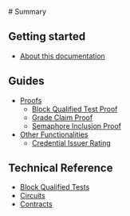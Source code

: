 ‌# Summary​

## Getting started
* [About this documentation](README.md)

<!-- ## Quick Setup -->

## Guides

* [Proofs](./guides/proofs/README.md)
    * [Block Qualified Test Proof](./guides/proofs/bq-test-proof.md)
    * [Grade Claim Proof](./guides/proofs/grade-claim-proof.md)
    * [Semaphore Inclusion Proof](./guides/proofs/semaphore-inclusion-proof.md)
* [Other Functionalities](./guides/functionalities/README.md)
    * [Credential Issuer Rating](./guides/functionalities/credential-issuer-rating.md)

## Technical Reference

* [Block Qualified Tests](./technical-reference/block-qualified-tests.md)
* [Circuits](./technical-reference/circuits.md)
* [Contracts](./technical-reference/contracts.md)
